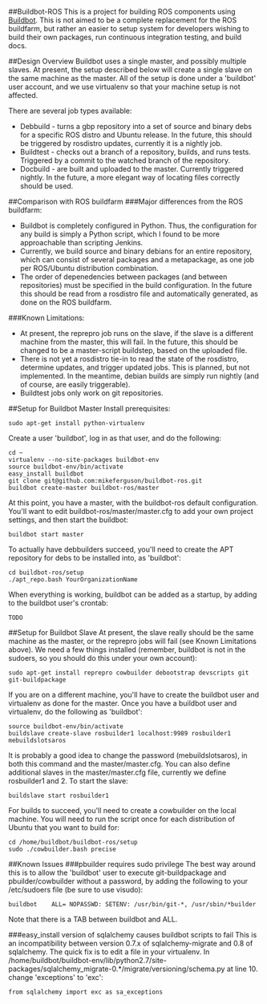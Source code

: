 ##Buildbot-ROS
This is a project for building ROS components using [Buildbot](http://buildbot.net/). This is not aimed to be a complete replacement for the ROS buildfarm, but rather an easier to setup system for developers wishing to build their own packages, run continuous integration testing, and build docs.

##Design Overview
Buildbot uses a single master, and possibly multiple slaves. At present, the setup described below will create a single slave on the same machine as the master. All of the setup is done under a 'buildbot' user account, and we use virtualenv so that your machine setup is not affected.

There are several job types available:
 * Debbuild - turns a gbp repository into a set of source and binary debs for a specific ROS distro and Ubuntu release. In the future, this should be triggered by rosdistro updates, currently it is a nightly job.
 * Buildtest - checks out a branch of a repository, builds, and runs tests. Triggered by a commit to the watched branch of the repository.
 * Docbuild - are built and uploaded to the master. Currently triggered nightly. In the future, a more elegant way of locating files correctly should be used.

##Comparison with ROS buildfarm
###Major differences from the ROS buildfarm:
 * Buildbot is completely configured in Python. Thus, the configuration for any build is simply a Python script, which I found to be more approachable than scripting Jenkins. 
 * Currently, we build source and binary debians for an entire repository, which can consist of several packages and a metapackage, as one job per ROS/Ubuntu distribution combination.
 * The order of depenedencies between packages (and between repositories) must be specified in the build configuration. In the future this should be read from a rosdistro file and automatically generated, as done on the ROS buildfarm.

###Known Limitations:
 * At present, the reprepro job runs on the slave, if the slave is a different machine from the master, this will fail. In the future, this should be changed to be a master-script buildstep, based on the uploaded file.
 * There is not yet a rosdistro tie-in to read the state of the rosdistro, determine updates, and trigger updated jobs. This is planned, but not implemented. In the meantime, debian builds are simply run nightly (and of course, are easily triggerable).
 * Buildtest jobs only work on git repositories.

##Setup for Buildbot Master
Install prerequisites:

    sudo apt-get install python-virtualenv

Create a user 'buildbot', log in as that user, and do the following:

    cd ~
    virtualenv --no-site-packages buildbot-env
    source buildbot-env/bin/activate
    easy_install buildbot
    git clone git@github.com:mikeferguson/buildbot-ros.git
    buildbot create-master buildbot-ros/master

At this point, you have a master, with the buildbot-ros default configuration. You'll want to edit buildbot-ros/master/master.cfg to add your own project settings, and then start the buildbot:

    buildbot start master

To actually have debbuilders succeed, you'll need to create the APT repository for debs to be installed into, as 'buildbot':

    cd buildbot-ros/setup
    ./apt_repo.bash YourOrganizationName

When everything is working, buildbot can be added as a startup, by adding to the buildbot user's crontab:

    TODO

##Setup for Buildbot Slave
At present, the slave really should be the same machine as the master, or the reprepro jobs will fail (see Known Limitations above). We need a few things installed (remember, buildbot is not in the sudoers, so you should do this under your own account):

    sudo apt-get install reprepro cowbuilder debootstrap devscripts git git-buildpackage

If you are on a different machine, you'll have to create the buildbot user and virtualenv as done for the master. Once you have a buildbot user and virtualenv, do the following as 'buildbot':

    source buildbot-env/bin/activate
    buildslave create-slave rosbuilder1 localhost:9989 rosbuilder1 mebuildslotsaros

It is probably a good idea to change the password (mebuildslotsaros), in both this command and the master/master.cfg. You can also define additional slaves in the master/master.cfg file, currently we define rosbuilder1 and 2. To start the slave:

    buildslave start rosbuilder1

For builds to succeed, you'll need to create a cowbuilder on the local machine. You will need to run the script once for each distribution of Ubuntu that you want to build for:

    cd /home/buildbot/buildbot-ros/setup
    sudo ./cowbuilder.bash precise

##Known Issues
###pbuilder requires sudo privilege
The best way around this is to allow the 'buildbot' user to execute git-buildpackage and pbuilder/cowbuilder without a password, by adding the following to your /etc/sudoers file (be sure to use visudo):

    buildbot    ALL= NOPASSWD: SETENV: /usr/bin/git-*, /usr/sbin/*builder

Note that there is a TAB between buildbot and ALL.

###easy_install version of sqlalchemy causes buildbot scripts to fail
This is an incompatibility between version 0.7.x of sqlalchemy-migrate and 0.8 of sqlalchemy. The quick fix is to edit a file in your virtualenv. In /home/buildbot/buildbot-env/lib/python2.7/site-packages/sqlalchemy_migrate-0.*/migrate/versioning/schema.py at line 10. change 'exceptions' to 'exc':

    from sqlalchemy import exc as sa_exceptions


